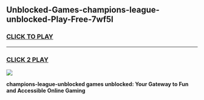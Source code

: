 
## Unblocked-Games-champions-league-unblocked-Play-Free-7wf5l
<h3>
<a href="https://premium76.site?title=champions-league-unblocked&ref=23A">CLICK TO PLAY</a></h3>
<hr>

<h3>
<a href="https://premium76.site?title=champions-league-unblocked&ref=23A">CLICK 2 PLAY</a>
  
</h3>

<a href="https://premium76.site?title=champions-league-unblocked&ref=23A"><img src="https://clearcache.store/games.png"></a>


**champions-league-unblocked games unblocked: Your Gateway to Fun and Accessible Online Gaming**
